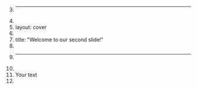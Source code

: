3.	---
4.	
5.	layout: cover
6.	
7.	title: "Welcome to our second slide!"
8.	
9.	---
10.	
11.	Your text
12.	
